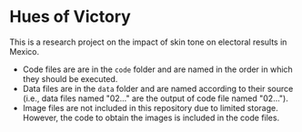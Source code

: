 # Hues of Victory
This is a research project on the impact of skin tone on electoral results in Mexico. 

- Code files are are in the `code` folder and are named in the order in which they should be executed. 
- Data files are in the `data` folder and are named according to their source (i.e., data files named "02..." are the output of code file named "02..."). 
- Image files are not included in this repository due to limited storage. However, the code to obtain the images is included in the code files.
